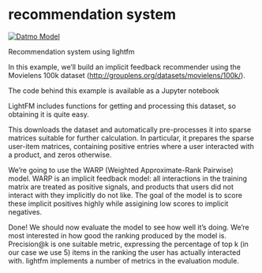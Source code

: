 # recommendation system

[![Datmo Model](https://datmo.io/shabazp/recommendation-system/badge.svg)](https://datmo.io/shabazp/recommendation-system) 

Recommendation system using lightfm

In this example, we’ll build an implicit feedback recommender using the Movielens 100k dataset (http://grouplens.org/datasets/movielens/100k/).

The code behind this example is available as a Jupyter notebook

LightFM includes functions for getting and processing this dataset, so obtaining it is quite easy.

This downloads the dataset and automatically pre-processes it into sparse matrices suitable for further calculation. In particular, it prepares the sparse user-item matrices, containing positive entries where a user interacted with a product, and zeros otherwise.

We’re going to use the WARP (Weighted Approximate-Rank Pairwise) model. WARP is an implicit feedback model: all interactions in the training matrix are treated as positive signals, and products that users did not interact with they implicitly do not like. The goal of the model is to score these implicit positives highly while assigining low scores to implicit negatives.

Done! We should now evaluate the model to see how well it’s doing. We’re most interested in how good the ranking produced by the model is. Precision@k is one suitable metric, expressing the percentage of top k (in our case we use 5) items in the ranking the user has actually interacted with. lightfm implements a number of metrics in the evaluation module.
